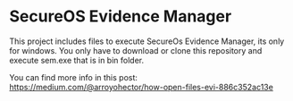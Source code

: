 # SecureOS Evidence Manager

This project includes files to execute SecureOs Evidence Manager, its only for windows. You only have to download or clone this repository and execute sem.exe that is in bin folder.

You can find more info in this post: https://medium.com/@arroyohector/how-open-files-evi-886c352ac13e

